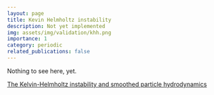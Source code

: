 ```yaml
---
layout: page
title: Kevin Helmholtz instability
description: Not yet implemented
img: assets/img/validation/khh.png
importance: 1
category: periodic
related_publications: false
---
```


Nothing to see here, yet.

[The Kelvin-Helmholtz instability and smoothed particle hydrodynamics](https://arxiv.org/abs/1907.03935)
